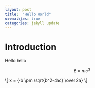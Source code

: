 ```yaml
---
layout: post
title:  "Hello World"
usemathjax: true
categories: jekyll update
---
```

# Introduction

Hello hello

$$E=mc^2$$

\\[ x = {-b \pm \sqrt{b^2-4ac} \over 2a} \\]

<!-- $[a]_1 \cdot [b]_2 = [c]_T$ -->
<!-- $$ \pi $$ -->